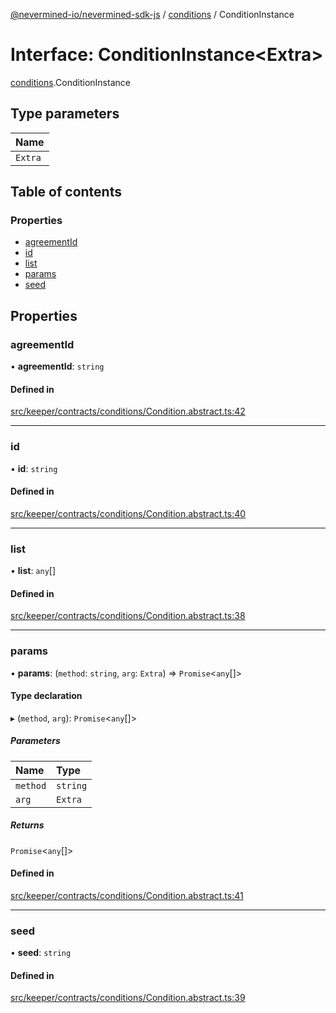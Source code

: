 [@nevermined-io/nevermined-sdk-js](../code-reference.md) / [conditions](../modules/conditions.md) / ConditionInstance

# Interface: ConditionInstance<Extra\>

[conditions](../modules/conditions.md).ConditionInstance

## Type parameters

| Name |
| :------ |
| `Extra` |

## Table of contents

### Properties

- [agreementId](conditions.ConditionInstance.md#agreementid)
- [id](conditions.ConditionInstance.md#id)
- [list](conditions.ConditionInstance.md#list)
- [params](conditions.ConditionInstance.md#params)
- [seed](conditions.ConditionInstance.md#seed)

## Properties

### agreementId

• **agreementId**: `string`

#### Defined in

[src/keeper/contracts/conditions/Condition.abstract.ts:42](https://github.com/nevermined-io/sdk-js/blob/3d13d39/src/keeper/contracts/conditions/Condition.abstract.ts#L42)

___

### id

• **id**: `string`

#### Defined in

[src/keeper/contracts/conditions/Condition.abstract.ts:40](https://github.com/nevermined-io/sdk-js/blob/3d13d39/src/keeper/contracts/conditions/Condition.abstract.ts#L40)

___

### list

• **list**: `any`[]

#### Defined in

[src/keeper/contracts/conditions/Condition.abstract.ts:38](https://github.com/nevermined-io/sdk-js/blob/3d13d39/src/keeper/contracts/conditions/Condition.abstract.ts#L38)

___

### params

• **params**: (`method`: `string`, `arg`: `Extra`) => `Promise`<`any`[]\>

#### Type declaration

▸ (`method`, `arg`): `Promise`<`any`[]\>

##### Parameters

| Name | Type |
| :------ | :------ |
| `method` | `string` |
| `arg` | `Extra` |

##### Returns

`Promise`<`any`[]\>

#### Defined in

[src/keeper/contracts/conditions/Condition.abstract.ts:41](https://github.com/nevermined-io/sdk-js/blob/3d13d39/src/keeper/contracts/conditions/Condition.abstract.ts#L41)

___

### seed

• **seed**: `string`

#### Defined in

[src/keeper/contracts/conditions/Condition.abstract.ts:39](https://github.com/nevermined-io/sdk-js/blob/3d13d39/src/keeper/contracts/conditions/Condition.abstract.ts#L39)

